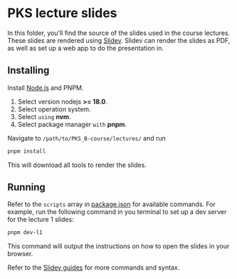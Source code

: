 # PKS lecture slides

In this folder, you'll find the source of the slides used in the course lectures. These slides are rendered using [Slidev](https://sli.dev/). Slidev can render the slides as PDF, as well as set up a web app to do the presentation in.

## Installing
Install [Node.js](https://nodejs.org/en/download) and PNPM.

1. Select version nodejs **>= 18.0**.
2. Select operation system.
2. Select `using` **nvm**.
3. Select package manager `with`  **pnpm**.


Navigate to `/path/to/PKS_B-course/lectures/` and run

```bash
pnpm install
```

This will download all tools to render the slides.

## Running
Refer to the `scripts` array in [package.json](./package.json) for available commands. For example, run the following command in you terminal to set up a dev server for the lecture 1 slides:

```bash
pnpm dev-l1
```

This command will output the instructions on how to open the slides in your browser.

Refer to the [Slidev guides](https://sli.dev/guide/) for more commands and syntax.